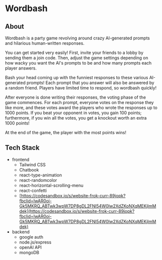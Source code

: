 # Wordbash

## About

Wordbash is a party game revolving around crazy AI-generated prompts and hilarious human-written responses.
                

You can get started very easily! First, invite your friends to a lobby by sending them a join code.
Then, adjust the game settings depending on how wacky you want the AI's prompts to be and how many prompts each player answers.


Bash your head coming up with the funniest responses to these various AI-generated prompts!
Each prompt that you answer will also be answered by a random friend. Players have limited time to respond, so wordbash quickly!


After everyone is done writing their responses, the voting phase of the game commences. For each prompt, everyone votes on the response
they like more, and these votes award the players who wrote the responses up to 1000 points. If you beat your opponent in votes, you gain 100 points; 
furthermore, if you win all the votes, you get a knockout worth an extra 1000 points!


At the end of the game, the player with the most points wins!

## Tech Stack
- frontend
    - Tailwind CSS
    - Chatbook
    - react-type-animation
    - react-randomcolor
    - react-horizontal-scrolling-menu
    - react-confetti
    - [https://codesandbox.io/s/website-frok-curr-89jopk?fbclid=IwAR0oi-Gk5MKRQ_ABTwk3wpW7DP8gDL2FNI54W0lw2XdZKoNXqMEKjlmMdek](https://codesandbox.io/s/website-frok-curr-89jopk?fbclid=IwAR0oi-Gk5MKRQ_ABTwk3wpW7DP8gDL2FNI54W0lw2XdZKoNXqMEKjlmMdek)
- backend
    - google auth
    - node.js/express
    - openAI API
    - mongoDB

